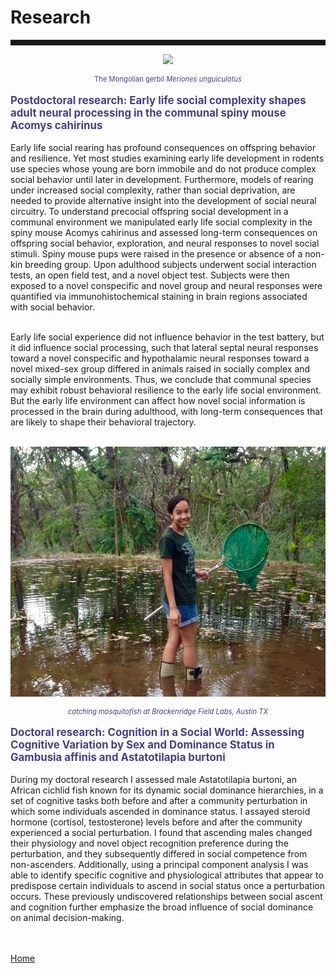 <body>
		
<div class="container">
<div class="blurb">
<h1>Research</h1>
<hr style="height:9px;color:#84949B">

<p><center><img src="/images/gerbil.gif" height="200"> </center></p>
<p style="text-align:center;font-size:80%"><font color="darkslateblue"> The Mongolian gerbil <i> Meriones unguiculatus</i></font></p>

<p style="text-align:left;font-size:120%"><b><font color="darkslateblue">Postdoctoral research: Early life social complexity shapes adult neural processing in the communal spiny mouse Acomys cahirinus</font></b><br></p>

Early life social rearing has profound consequences on offspring behavior and resilience. Yet most studies examining early life development in rodents use species whose young are born immobile and do not produce complex social behavior until later in development. Furthermore, models of rearing under increased social complexity, rather than social deprivation, are needed to provide alternative insight into the development of social neural circuitry. To understand precocial offspring social development in a communal environment we manipulated early life social complexity in the spiny mouse Acomys cahirinus and assessed long-term consequences on offspring social behavior, exploration, and neural responses to novel social stimuli. Spiny mouse pups were raised in the presence or absence of a non-kin breeding group. Upon adulthood subjects underwent social interaction tests, an open field test, and a novel object test. Subjects were then exposed to a novel conspecific and novel group and neural responses were quantified via immunohistochemical staining in brain regions associated with social behavior. <br><br>

Early life social experience did not influence behavior in the test battery, but it did influence social processing, such that lateral septal neural responses toward a novel conspecific and hypothalamic neural responses toward a novel mixed-sex group differed in animals raised in socially complex and socially simple environments. Thus, we conclude that communal species may exhibit robust behavioral resilience to the early life social environment. But the early life environment can affect how novel social information is processed in the brain during adulthood, with long-term consequences that are likely to shape their behavioral trajectory. <br><br>


<p><center><img src="/images/BFL.jpg" height="400"> </center></p>
<p style="text-align:center;font-size:80%"><i><font color="darkslateblue"> catching mosquitofish at Brackenridge Field Labs, Austin TX</font></i></p>


<p style="text-align:left;font-size:120%"><b><font color="darkslateblue">Doctoral research: Cognition in a Social World: Assessing Cognitive Variation by Sex and Dominance Status in Gambusia affinis and Astatotilapia burtoni</i></font></b><br></p>

During my doctoral research I assessed male Astatotilapia burtoni, an African cichlid fish known for its dynamic social dominance hierarchies, in a set of cognitive tasks both before and after a community perturbation in which some individuals ascended in dominance status. I assayed steroid hormone (cortisol, testosterone) levels before and after the community experienced a social perturbation. I found that ascending males changed their physiology and novel object recognition preference during the perturbation, and they subsequently differed in social competence from non-ascenders. Additionally, using a principal component analysis I was able to identify specific cognitive and physiological attributes that appear to predispose certain individuals to ascend in social status once a perturbation occurs. These previously undiscovered relationships between social ascent and cognition further emphasize the broad influence of social dominance on animal decision-making.








	
<br><br><a href="../">Home</a>
